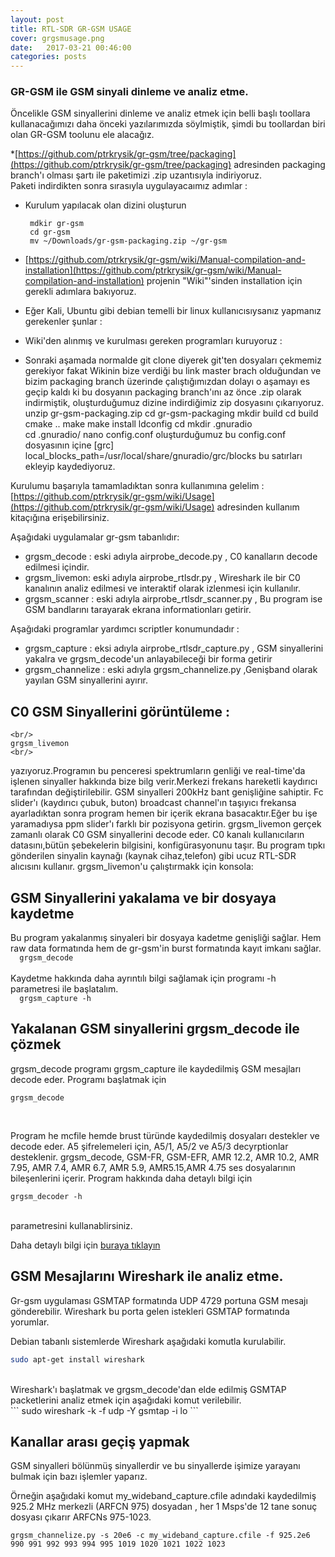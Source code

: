 ```yaml
---
layout: post
title: RTL-SDR GR-GSM USAGE
cover: grgsmusage.png
date:   2017-03-21 00:46:00
categories: posts
---
```



### GR-GSM ile GSM sinyali dinleme ve analiz etme.

Öncelikle GSM sinyallerini dinleme ve analiz etmek için belli başlı toollara kullanacağımızı daha önceki yazılarımızda söylmiştik, şimdi bu toollardan biri olan GR-GSM toolunu ele alacağız.

 *[https://github.com/ptrkrysik/gr-gsm/tree/packaging](https://github.com/ptrkrysik/gr-gsm/tree/packaging) adresinden packaging branch'ı olması şartı ile paketimizi .zip uzantısıyla indiriyoruz.<br/>
 Paketi indirdikten sonra sırasıyla uygulayacaımız adımlar :
  * Kurulum yapılacak olan dizini oluşturun
      <br/>
     ```  
      mdkir gr-gsm
      cd gr-gsm
      mv ~/Downloads/gr-gsm-packaging.zip ~/gr-gsm
      ```

  * [https://github.com/ptrkrysik/gr-gsm/wiki/Manual-compilation-and-installation](https://github.com/ptrkrysik/gr-gsm/wiki/Manual-compilation-and-installation) projenin "Wiki"'sinden installation için gerekli adımlara bakıyoruz.
  * Eğer Kali, Ubuntu gibi debian temelli bir linux kullanıcısıysanız yapmanız gerekenler şunlar :
  * Wiki'den alınmış ve kurulması gereken programları kuruyoruz :

  * Sonraki aşamada normalde git clone diyerek git'ten dosyaları çekmemiz gerekiyor fakat Wikinin bize verdiği bu link master brach olduğundan ve bizim packaging branch üzerinde çalıştığımızdan dolayı o aşamayı es geçip kaldı ki bu dosyanın packaging branch'ını az önce .zip olarak indirmiştik, oluşturduğumuz dizine indirdiğimiz zip dosyasını çıkarıyoruz.
    unzip gr-gsm-packaging.zip
    cd gr-gsm-packaging
    mkdir build
    cd build
    cmake ..
    make
    make install
    ldconfig
    cd
    mkdir .gnuradio   
    cd .gnuradio/
    nano config.conf
  oluşturduğumuz bu config.conf dosyasının içine
    [grc]
    local_blocks_path=/usr/local/share/gnuradio/grc/blocks
  bu satırları ekleyip kaydediyoruz.

Kurulumu başarıyla tamamladıktan sonra kullanımına gelelim :
   [https://github.com/ptrkrysik/gr-gsm/wiki/Usage](https://github.com/ptrkrysik/gr-gsm/wiki/Usage) adresinden kullanım kitaçığına erişebilirsiniz.


   Aşağıdaki uygulamalar gr-gsm tabanlıdır:
   * grgsm_decode : eski adıyla airprobe_decode.py , C0 kanalların decode edilmesi içindir.
   * grgsm_livemon: eski adıyla airprobe_rtlsdr.py , Wireshark ile bir C0 kanalının analiz edilmesi ve interaktif olarak izlenmesi için kullanılır.
   * grgsm_scanner : eski adıyla airprobe_rtlsdr_scanner.py , Bu program ise GSM bandlarını tarayarak ekrana informationları getirir.

   Aşağıdaki programlar yardımcı scriptler konumundadır :
   * grgsm_capture : eksi adıyla airprobe_rtlsdr_capture.py , GSM sinyallerini yakalra ve grgsm_decode'un anlayabileceği bir forma getirir
   * grgsm_channelize : eski adıyla grgsm_channelize.py ,Genişband olarak yayılan GSM sinyallerini ayırır.

## C0 GSM Sinyallerini görüntüleme :
    <br/>  
    grgsm_livemon
    <br/>  
  yazıyoruz.Programın bu penceresi spektrumların genliği ve real-time'da işlenen sinyaller hakkında bize bilg verir.Merkezi frekans hareketli kaydırıcı tarafından değiştirilebilir. GSM sinyalleri 200kHz bant genişliğine sahiptir. Fc slider'ı (kaydırıcı çubuk, buton) broadcast channel'ın taşıyıcı frekansa ayarladıktan sonra program hemen bir içerik ekrana basacaktır.Eğer bu işe yaramadıysa ppm slider'ı farklı bir pozisyona getirin.
  grgsm_livemon gerçek zamanlı olarak C0 GSM sinyallerini decode eder. C0 kanalı kullanıcıların datasını,bütün şebekelerin bilgisini, konfigürasyonunu taşır. Bu program tıpkı gönderilen sinyalin kaynağı (kaynak cihaz,telefon) gibi ucuz RTL-SDR alıcısını kullanır. grgsm_livemon'u çalıştırmakk için konsola:

## GSM Sinyallerini yakalama ve bir  dosyaya kaydetme
  Bu program yakalanmış sinyaleri bir dosyaya kadetme genişliği sağlar. Hem raw data formatında hem de gr-gsm'in burst formatında kayıt imkanı sağlar.
    <br/>
    ```  
    grgsm_decode
    ```
    <br/>  
  Kaydetme hakkında daha ayrıntılı bilgi sağlamak için programı -h parametresi ile başlatalım.
    <br/>
    ```  
    grgsm_capture -h
    ```
    <br/>  
## Yakalanan GSM sinyallerini grgsm_decode ile çözmek

grgsm_decode programı grgsm_capture ile kaydedilmiş GSM mesajları decode eder. Programı başlatmak için
  <br/>
  ```  
  grgsm_decode
  ```  
  <br/>

Program he mcfile hemde brust türünde kaydedilmiş dosyaları destekler ve decode eder. A5 şifrelemeleri için, A5/1, A5/2 ve A5/3  decyrptionlar
desteklenir. grgsm_decode, GSM-FR, GSM-EFR, AMR 12.2, AMR 10.2, AMR 7.95, AMR 7.4, AMR 6.7, AMR 5.9, AMR5.15,AMR 4.75 ses dosyalarının bileşenlerini içerir.
Program hakkında daha detaylı bilgi için
  <br/>
  ```  
  grgsm_decoder -h
  ```  
  <br/>
parametresini kullanablirsiniz.

Daha detaylı bilgi için [buraya tıklayın](https://github.com/ptrkrysik/gr-gsm/wiki/Usage:-Decoding-How-To)


## GSM Mesajlarını Wireshark ile analiz etme.

Gr-gsm uygulaması GSMTAP formatında UDP 4729 portuna GSM mesajı gönderebilir. Wireshark bu porta gelen istekleri GSMTAP formatında yorumlar.

Debian tabanlı sistemlerde Wireshark aşağıdaki komutla kurulabilir.
  <br/>
  ```bash  
  sudo apt-get install wireshark
  ```  
  <br/>
Wireshark'ı başlatmak ve grgsm_decode'dan elde edilmiş GSMTAP packetlerini analiz etmek için aşağıdaki komut verilebilir.
  <br/>
  ```  
  sudo wireshark -k -f udp -Y gsmtap -i lo
  ```  
  <br/>

## Kanallar arası geçiş yapmak

GSM sinyalleri bölünmüş sinyallerdir ve bu sinyallerde işimize yarayanı bulmak için bazı işlemler yaparız.

Örneğin aşağıdaki komut my_wideband_capture.cfile adındaki kaydedilmiş 925.2 MHz merkezli (ARFCN 975) dosyadan , her 1 Msps'de  12 tane sonuç dosyası çıkarır ARFCNs 975-1023.
  <br/>
  ```  
  grgsm_channelize.py -s 20e6 -c my_wideband_capture.cfile -f 925.2e6 990 991 992 993 994 995 1019 1020 1021 1022 1023
  ```  
  <br/>
